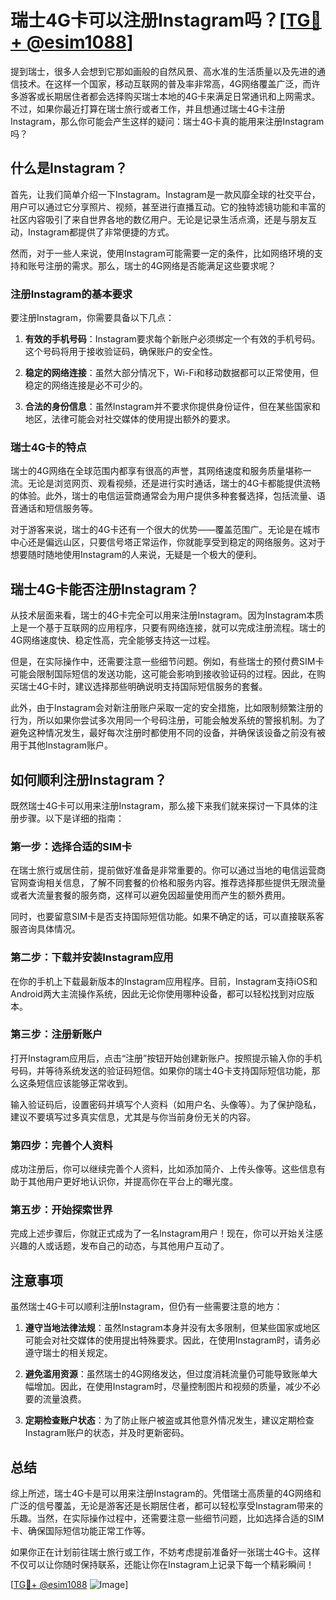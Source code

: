 # 瑞士4G卡可以注册Instagram吗？[[TG💪+ @esim1088](https://t.me/s/esim1088)]

提到瑞士，很多人会想到它那如画般的自然风景、高水准的生活质量以及先进的通信技术。在这样一个国家，移动互联网的普及率非常高，4G网络覆盖广泛，而许多游客或长期居住者都会选择购买瑞士本地的4G卡来满足日常通讯和上网需求。不过，如果你最近打算在瑞士旅行或者工作，并且想通过瑞士4G卡注册Instagram，那么你可能会产生这样的疑问：瑞士4G卡真的能用来注册Instagram吗？

## 什么是Instagram？

首先，让我们简单介绍一下Instagram。Instagram是一款风靡全球的社交平台，用户可以通过它分享照片、视频，甚至进行直播互动。它的独特滤镜功能和丰富的社区内容吸引了来自世界各地的数亿用户。无论是记录生活点滴，还是与朋友互动，Instagram都提供了非常便捷的方式。

然而，对于一些人来说，使用Instagram可能需要一定的条件，比如网络环境的支持和账号注册的需求。那么，瑞士的4G网络是否能满足这些要求呢？

### 注册Instagram的基本要求

要注册Instagram，你需要具备以下几点：

1. **有效的手机号码**：Instagram要求每个新账户必须绑定一个有效的手机号码。这个号码将用于接收验证码，确保账户的安全性。
   
2. **稳定的网络连接**：虽然大部分情况下，Wi-Fi和移动数据都可以正常使用，但稳定的网络连接是必不可少的。

3. **合法的身份信息**：虽然Instagram并不要求你提供身份证件，但在某些国家和地区，法律可能会对社交媒体的使用提出额外的要求。

### 瑞士4G卡的特点

瑞士的4G网络在全球范围内都享有很高的声誉，其网络速度和服务质量堪称一流。无论是浏览网页、观看视频，还是进行实时通话，瑞士的4G卡都能提供流畅的体验。此外，瑞士的电信运营商通常会为用户提供多种套餐选择，包括流量、语音通话和短信服务等。

对于游客来说，瑞士的4G卡还有一个很大的优势——覆盖范围广。无论是在城市中心还是偏远山区，只要信号塔正常运作，你就能享受到稳定的网络服务。这对于想要随时随地使用Instagram的人来说，无疑是一个极大的便利。

## 瑞士4G卡能否注册Instagram？

从技术层面来看，瑞士的4G卡完全可以用来注册Instagram。因为Instagram本质上是一个基于互联网的应用程序，只要有网络连接，就可以完成注册流程。瑞士的4G网络速度快、稳定性高，完全能够支持这一过程。

但是，在实际操作中，还需要注意一些细节问题。例如，有些瑞士的预付费SIM卡可能会限制国际短信的发送功能，这可能会影响到接收验证码的过程。因此，在购买瑞士4G卡时，建议选择那些明确说明支持国际短信服务的套餐。

此外，由于Instagram会对新注册账户采取一定的安全措施，比如限制频繁注册的行为，所以如果你尝试多次用同一个号码注册，可能会触发系统的警报机制。为了避免这种情况发生，最好每次注册时都使用不同的设备，并确保该设备之前没有被用于其他Instagram账户。

## 如何顺利注册Instagram？

既然瑞士4G卡可以用来注册Instagram，那么接下来我们就来探讨一下具体的注册步骤。以下是详细的指南：

### 第一步：选择合适的SIM卡

在瑞士旅行或居住前，提前做好准备是非常重要的。你可以通过当地的电信运营商官网查询相关信息，了解不同套餐的价格和服务内容。推荐选择那些提供无限流量或者大流量套餐的服务商，这样可以避免因超量使用而产生的额外费用。

同时，也要留意SIM卡是否支持国际短信功能。如果不确定的话，可以直接联系客服咨询具体情况。

### 第二步：下载并安装Instagram应用

在你的手机上下载最新版本的Instagram应用程序。目前，Instagram支持iOS和Android两大主流操作系统，因此无论你使用哪种设备，都可以轻松找到对应版本。

### 第三步：注册新账户

打开Instagram应用后，点击“注册”按钮开始创建新账户。按照提示输入你的手机号码，并等待系统发送的验证码短信。如果你的瑞士4G卡支持国际短信功能，那么这条短信应该能够正常收到。

输入验证码后，设置密码并填写个人资料（如用户名、头像等）。为了保护隐私，建议不要填写过多真实信息，尤其是与你当前身份无关的内容。

### 第四步：完善个人资料

成功注册后，你可以继续完善个人资料，比如添加简介、上传头像等。这些信息有助于其他用户更好地认识你，并提高你在平台上的曝光度。

### 第五步：开始探索世界

完成上述步骤后，你就正式成为了一名Instagram用户！现在，你可以开始关注感兴趣的人或话题，发布自己的动态，与其他用户互动了。

## 注意事项

虽然瑞士4G卡可以顺利注册Instagram，但仍有一些需要注意的地方：

1. **遵守当地法律法规**：虽然Instagram本身并没有太多限制，但某些国家或地区可能会对社交媒体的使用提出特殊要求。因此，在使用Instagram时，请务必遵守瑞士的相关规定。

2. **避免滥用资源**：虽然瑞士的4G网络发达，但过度消耗流量仍可能导致账单大幅增加。因此，在使用Instagram时，尽量控制图片和视频的质量，减少不必要的流量浪费。

3. **定期检查账户状态**：为了防止账户被盗或其他意外情况发生，建议定期检查Instagram账户的状态，并及时更新密码。

## 总结

综上所述，瑞士4G卡是可以用来注册Instagram的。凭借瑞士高质量的4G网络和广泛的信号覆盖，无论是游客还是长期居住者，都可以轻松享受Instagram带来的乐趣。当然，在实际操作过程中，还需要注意一些细节问题，比如选择合适的SIM卡、确保国际短信功能正常工作等。

如果你正在计划前往瑞士旅行或工作，不妨考虑提前准备好一张瑞士4G卡。这样不仅可以让你随时保持联系，还能让你在Instagram上记录下每一个精彩瞬间！

[[TG💪+ @esim1088](https://t.me/s/esim1088) ![Image](https://i.postimg.cc/4NQfJmqS/Snipaste-2025-05-13-00-14-12.png)]